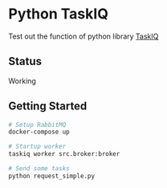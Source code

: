 # Python TaskIQ

Test out the function of python library [TaskIQ](https://github.com/taskiq-python/taskiq)

## Status

Working

## Getting Started

```bash
# Setup RabbitMQ
docker-compose up

# Startup worker
taskiq worker src.broker:broker

# Send some tasks
python request_simple.py
```
